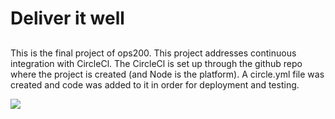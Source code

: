 # Deliver it well

## 
This is the final project of ops200. This project addresses continuous integration with CircleCl. The CircleCl is set up through the github repo where the project is created (and Node is the platform). A circle.yml file was created and code was added to it in order for deployment and testing.

![](https://delievercircle.herokuapp.com/)
